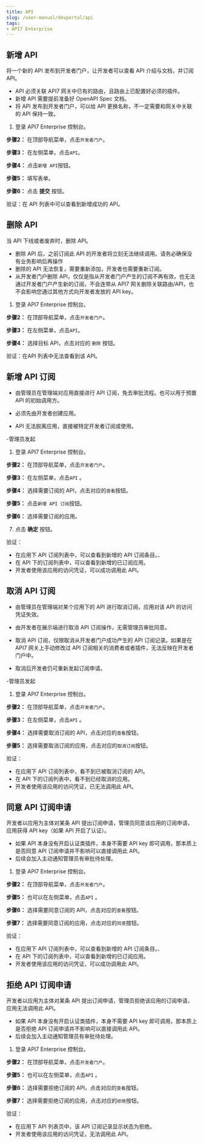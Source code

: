 ```yaml
---
title: API
slug: /user-manual/devportal/api
tags:
- API7 Enterprise
---
```


## 新增 API


将一个新的 API 发布到开发者门户，让开发者可以查看 API 介绍与文档，并订阅 API。



- API 必须关联 API7 网关中已有的路由，且路由上已配置好必须的插件。
- 新增 API 需要提前准备好 OpenAPI Spec 文档。
- 将 API 发布到开发者门户，可以给 API 更换名称，不一定需要和网关中关联的 API 保持一致。



1.  登录 API7 Enterprise 控制台。

**步骤2：** 在顶部导航菜单，点击`开发者门户`。

**步骤3：** 在左侧菜单，点击`API`。

**步骤4：** 点击`新增 API`按钮。

**步骤5：** 填写表单。

**步骤6：** 点击 **提交** 按钮。

验证：在 API 列表中可以查看到新增成功的 API。

## 删除 API


当 API 下线或者废弃时，删除 API。



- 删除 API 后，之前订阅此 API 的开发者将立刻无法继续调用。请务必确保没有业务影响后再操作
- 删除的 API 无法恢复，需要重新添加，开发者也需要重新订阅。
- 从开发者门户删除 API，仅仅是指从开发者门户产生的订阅不再有效，也无法通过开发者门户产生新的订阅，不会连带从 API7 网关删除关联路由/API，也不会影响您通过其他方式向开发者发放的 API key。



1.  登录 API7 Enterprise 控制台。

**步骤2：** 在顶部导航菜单，点击`开发者门户`。

**步骤3：** 在左侧菜单，点击`API`。

**步骤4：** 选择目标 API，点击对应的 `删除` 按钮。

验证：在API 列表中无法查看到该 API。

## 新增 API 订阅


- 由管理员在管理端对应用直接进行 API 订阅，免去审批流程。也可以用于预置 API 的初始调用方。



- 必须先由开发者创建应用。
- API 无法脱离应用，直接被特定开发者订阅或使用。

-管理员发起

1.  登录 API7 Enterprise 控制台。

**步骤2：** 在顶部导航菜单，点击`开发者门户`。

**步骤3：** 在左侧菜单，点击`API` 。

**步骤4：** 选择需要订阅的 API，点击对应的`查看`按钮。

**步骤5：** 点击`新增 API 订阅`按钮。

**步骤6：** 选择需要订阅的应用。

7. 点击 **确定** 按钮。

验证：
- 在应用下 API 订阅列表中，可以查看到新增的 API 订阅条目。、
- 在 API 下的订阅列表中，可以查看到新增的已订阅应用。
- 开发者使用该应用的访问凭证，可以成功调用此 API。

## 取消 API 订阅


- 由管理员在管理端对某个应用下的 API 进行取消订阅，应用对该 API 的访问凭证失效。
- 由开发者在展示端进行取消 API 订阅操作，无需管理员审批同意。



- 取消 API 订阅，仅限取消从开发者门户成功产生的 API 订阅记录。如果是在 API7 网关上手动修改过 API 订阅相关的消费者或者插件，无法反映在开发者门户中。
- 取消后开发者仍可重新发起订阅申请。

-管理员发起

1.  登录 API7 Enterprise 控制台。

**步骤2：** 在顶部导航菜单，点击`开发者门户`。

**步骤3：** 在左侧菜单，点击`API` 。

**步骤4：** 选择需要取消订阅的 API，点击对应的`查看`按钮。

**步骤5：** 选择需要取消订阅的应用，点击对应的`取消订阅`按钮。

验证：
- 在应用下 API 订阅列表中，看不到已被取消订阅的 API。
- 在 API 下的订阅列表中，看不到已经取消的应用。
- 开发者使用该应用的访问凭证，已无法调用此 API。

## 同意 API 订阅申请


开发者以应用为主体对某条 API 提出订阅申请，管理员同意该应用的订阅申请，应用获得 API key（如果 API 开启了认证）。



- 如果 API 本身没有开启认证类插件，本身不需要 API key 即可调用，那本质上是否同意 API 订阅申请并不影响可以直接调用此 API。
- 后续会加入主动通知管理员有审批待处理。



1.  登录 API7 Enterprise 控制台。

**步骤2：** 在顶部导航菜单，点击`开发者门户`。

**步骤5：** 也可以在左侧菜单，点击`API` 。

**步骤6：** 选择需要同意订阅的 API，点击对应的`查看`按钮。

**步骤7：** 选择需要同意订阅的应用，点击对应的`同意`按钮。

验证：
- 在应用下 API 订阅列表中，可以查看到新增的 API 订阅条目。、
- 在 API 下的订阅列表中，可以查看到新增的已订阅应用。
- 开发者使用该应用的访问凭证，可以成功调用此 API。

## 拒绝 API 订阅申请


开发者以应用为主体对某条 API 提出订阅申请，管理员拒绝该应用的订阅申请，应用无法调用此 API。



- 如果 API 本身没有开启认证类插件，本身不需要 API key 即可调用，那本质上是否拒绝 API 订阅申请并不影响可以直接调用此 API。
- 后续会加入主动通知管理员有审批待处理。



1.  登录 API7 Enterprise 控制台。

**步骤2：** 在顶部导航菜单，点击`开发者门户`。

**步骤5：** 也可以在左侧菜单，点击`API` 。

**步骤6：** 选择需要拒绝订阅的 API，点击对应的`查看`按钮。

**步骤7：** 选择需要拒绝订阅的应用，点击对应的`拒绝`按钮。

验证：
- 在应用下 API 列表页中，该 API 订阅记录显示状态为拒绝。
- 开发者使用该应用的访问凭证，无法调用此 API。
